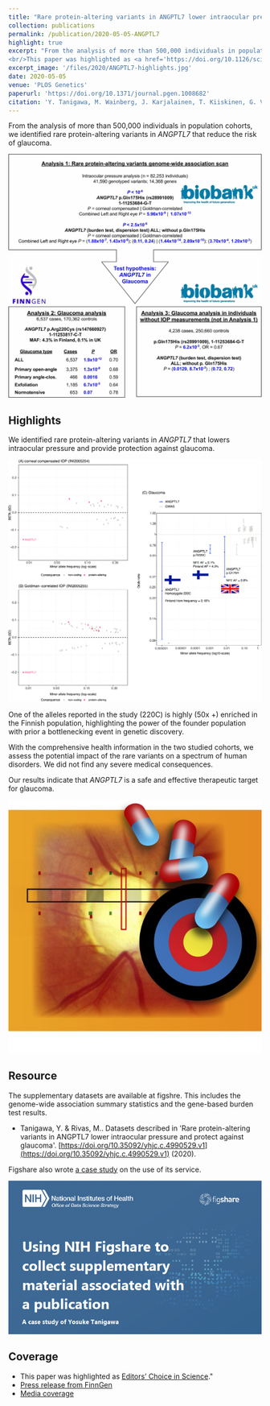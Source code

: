 ```yaml
---
title: "Rare protein-altering variants in ANGPTL7 lower intraocular pressure and protect against glaucoma"
collection: publications
permalink: /publication/2020-05-05-ANGPTL7
highlight: true
excerpt: "From the analysis of more than 500,000 individuals in population cohorts, we identified rare protein-altering variants in _ANGPTL7_ that reduce the risk of glaucoma. One of the alleles reported in the study (220C) is highly (50x +) enriched in the Finnish population, highlighting the power of the founder population with prior a bottlenecking event in genetic discovery. With the comprehensive health information in the two studied cohorts, we assess the potential impact of the rare variants on a spectrum of human disorders. We did not find any severe medical consequences. Our results indicate that ANGPTL7 is a safe and effective therapeutic target for glaucoma.
<br/>This paper was highlighted as <a href='https://doi.org/10.1126/science.2020.368.6494.twil' target='_blank'>Editors’ Choice in Science</a>."
excerpt_image: '/files/2020/ANGPTL7-highlights.jpg'
date: 2020-05-05
venue: 'PLOS Genetics'
paperurl: 'https://doi.org/10.1371/journal.pgen.1008682'
citation: 'Y. Tanigawa, M. Wainberg, J. Karjalainen, T. Kiiskinen, G. Venkataraman, S. Lemmelä, J. A. Turunen, R. R. Graham, A. S. Havulinna, M. Perola, A. Palotie, FinnGen, M. J. Daly, M. A. Rivas, Rare protein-altering variants in ANGPTL7 lower intraocular pressure and protect against glaucoma. PLOS Genetics. 16, e1008682 (2020).'
---
```

<!-- ispublishedpreprint: "True" -->

From the analysis of more than 500,000 individuals in population cohorts, we identified rare protein-altering variants in _ANGPTL7_ that reduce the risk of glaucoma.

![ANGPTL7 paper figure 1](/files/2020/ANGPTL7-Fig1.jpg)

## Highlights

We identified rare protein-altering variants in _ANGPTL7_ that lowers intraocular pressure and provide protection against glaucoma.

![ANGPTL7 paper figure S9](/files/2020/ANGPTL7-FigS9.png)

One of the alleles reported in the study (220C) is highly (50x +) enriched in the Finnish population, highlighting the power of the founder population with prior a bottlenecking event in genetic discovery.

With the comprehensive health information in the two studied cohorts, we assess the potential impact of the rare variants on a spectrum of human disorders. We did not find any severe medical consequences.

Our results indicate that _ANGPTL7_ is a safe and effective therapeutic target for glaucoma.

![ANGPTL7 as a therapeutic target](/files/2020/ANGPTL7-PR.jpg)

## Resource

The supplementary datasets are available at figshre. This includes the genome-wide association summary statistics and the gene-based burden test results.

- Tanigawa, Y. & Rivas, M.. Datasets described in 'Rare protein-altering variants in ANGPTL7 lower intraocular pressure and protect against glaucoma'. [https://doi.org/10.35092/yhjc.c.4990529.v1](https://doi.org/10.35092/yhjc.c.4990529.v1) (2020).

Figshare also wrote [a case study](https://doi.org/10.6084/m9.figshare.12640247) on the use of its service.

[![ANGPTL7 figshare case study image](/files/2020/ANGPTL7-figshare-case-study.png)](https://doi.org/10.6084/m9.figshare.12640247)

## Coverage

- This paper was highlighted as [Editors’ Choice in Science](https://doi.org/10.1126/science.2020.368.6494.twil)."
- [Press release from FinnGen](https://www.finngen.fi/en/node/97)
- [Media coverage](https://profiles.impactstory.org/u/0000-0001-9759-157X/p/CWtX8KCwWi)
